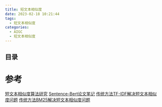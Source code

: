 ```yaml
---
title: 短文本相似度
date: 2023-02-18 10:21:44
tags:
  - 短文本相似度
categories: 
  - AIGC
  - 短文本相似度  
---
```


<p></p>
<!-- more -->

## 目录
<!-- toc -->

# 参考
[短文本相似度算法研究](https://zhuanlan.zhihu.com/p/111414376)
[Sentence-Bert论文笔记](https://zhuanlan.zhihu.com/p/113133510)
[传统方法TF-IDF解决短文本相似度问题](https://zhuanlan.zhihu.com/p/113017752)
[传统方法BM25解决短文本相似度问题](https://zhuanlan.zhihu.com/p/113224707)
